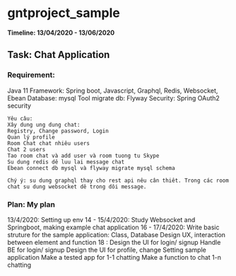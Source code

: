 # gntproject_sample
<b> Timeline: 13/04/2020 - 13/06/2020</b>

<h2> Task: Chat Application</h2>
<h3> Requirement:</h3> 
    Java 11
    Framework: Spring boot, Javascript, Graphql, Redis, Websocket, Ebean
    Database: mysql
    Tool migrate db: Flyway
    Security: Spring OAuth2 security

    Yêu câu:
    Xây dung ung dung chat:
    Registry, Change password, Login
    Quan lý profile
    Room Chat chat nhiêu users
    Chat 2 users
    Tao room chat và add user và room tuong tu Skype
    Su dung redis dê luu lai message chat
    Ebean connect db mysql và flyway migrate mysql schema

    Chý ý: su dung graphql thay cho rest api nêu cân thiêt. Trong các room chat su dung websocket dê trong dôi message.

<h3> Plan: My plan </h3>
    13/4/2020: Setting up env
    14 - 15/4/2020: Study Websocket and Springboot, making example chat application
    16 - 17/4/2020: Write basic struture for the sample application: Class, Database
    Design UX, interaction between element and function
    18 : Design the UI for login/ signup
    Handle BE for login/ signup
    Design the UI for profile, change 
    Setting sample application
    Make a tested app for 1-1 chatting
    Make a function to chat 1-n chatting
    
